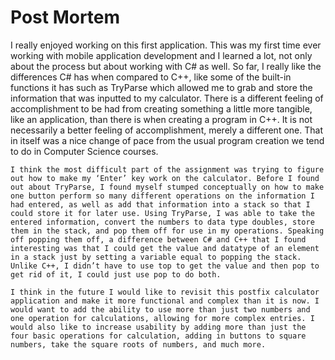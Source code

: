 # Post Mortem

I really enjoyed working on this first application. This was my first time ever working with mobile application development and I learned a lot, not only about the process but about working with C# as well. So far, I really like the differences C# has when compared to C++, like some of the built-in functions it has such as TryParse which allowed me to grab and store the information that was inputted to my calculator. There is a different feeling of accomplishment to be had from creating something a little more tangible, like an application, than there is when creating a program in C++. It is not necessarily a better feeling of accomplishment, merely a different one. That in itself was a nice change of pace from the usual program creation we tend to do in Computer Science courses. 

	I think the most difficult part of the assignment was trying to figure out how to make my ‘Enter’ key work on the calculator. Before I found out about TryParse, I found myself stumped conceptually on how to make one button perform so many different operations on the information I had entered, as well as add that information into a stack so that I could store it for later use. Using TryParse, I was able to take the entered information, convert the numbers to data type doubles, store them in the stack, and pop them off for use in my operations. Speaking off popping them off, a difference between C# and C++ that I found interesting was that I could get the value and datatype of an element in a stack just by setting a variable equal to popping the stack. Unlike C++, I didn’t have to use top to get the value and then pop to get rid of it, I could just use pop to do both.
  
	I think in the future I would like to revisit this postfix calculator application and make it more functional and complex than it is now. I would want to add the ability to use more than just two numbers and one operation for calculations, allowing for more complex entries. I would also like to increase usability by adding more than just the four basic operations for calculation, adding in buttons to square numbers, take the square roots of numbers, and much more. 





